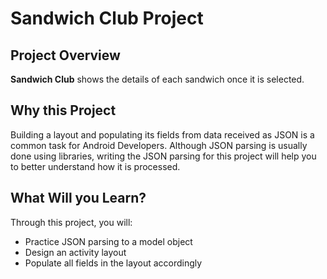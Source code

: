 # Sandwich Club Project

## Project Overview
**Sandwich Club** shows the details of each sandwich once it is selected.

## Why this Project
Building a layout and populating its fields from data received as JSON
is a common task for Android Developers. Although JSON parsing is usually
done using libraries, writing the JSON parsing for  this project will
help you to better understand how it is processed.

## What Will you Learn?
Through this project, you will:
- Practice JSON parsing to a model object
- Design an activity layout
- Populate all fields in the layout accordingly
